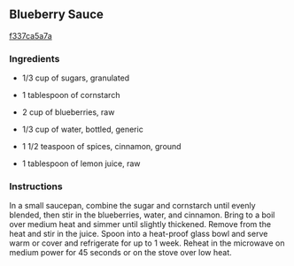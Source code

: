 ## Blueberry Sauce

[f337ca5a7a](http://www.cookstr.com/recipes/blueberry-sauce)

### Ingredients

 - 1/3 cup of sugars, granulated

 - 1 tablespoon of cornstarch

 - 2 cup of blueberries, raw

 - 1/3 cup of water, bottled, generic

 - 1 1/2 teaspoon of spices, cinnamon, ground

 - 1 tablespoon of lemon juice, raw

### Instructions

In a small saucepan, combine the sugar and cornstarch until evenly blended, then stir in the blueberries, water, and cinnamon. Bring to a boil over medium heat and simmer until slightly thickened. Remove from the heat and stir in the juice. Spoon into a heat-proof glass bowl and serve warm or cover and refrigerate for up to 1 week. Reheat in the microwave on medium power for 45 seconds or on the stove over low heat.